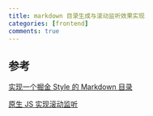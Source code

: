 ```yaml
---
title: markdown 目录生成与滚动监听效果实现
categories: [frontend]
comments: true
---
```


## 参考

[实现一个掘金 Style 的 Markdown 目录](https://juejin.cn/post/6844904007069089805)

[原生 JS 实现滚动监听](https://www.jianshu.com/p/01a5d62cc2ff)
